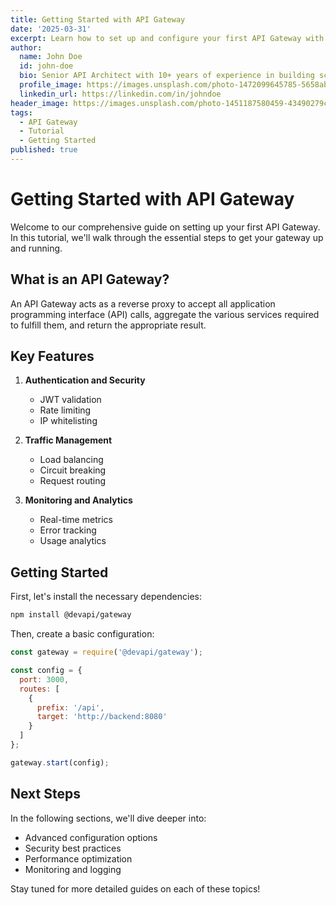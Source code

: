 ```yaml
---
title: Getting Started with API Gateway
date: '2025-03-31'
excerpt: Learn how to set up and configure your first API Gateway with our comprehensive guide.
author:
  name: John Doe
  id: john-doe
  bio: Senior API Architect with 10+ years of experience in building scalable systems.
  profile_image: https://images.unsplash.com/photo-1472099645785-5658abf4ff4e?auto=format&fit=crop&w=400&h=400&q=80
  linkedin_url: https://linkedin.com/in/johndoe
header_image: https://images.unsplash.com/photo-1451187580459-43490279c0fa?auto=format&fit=crop&w=1200&h=630&q=80
tags:
  - API Gateway
  - Tutorial
  - Getting Started
published: true
---
```


# Getting Started with API Gateway

Welcome to our comprehensive guide on setting up your first API Gateway. In this tutorial, we'll walk through the essential steps to get your gateway up and running.

## What is an API Gateway?

An API Gateway acts as a reverse proxy to accept all application programming interface (API) calls, aggregate the various services required to fulfill them, and return the appropriate result.

## Key Features

1. **Authentication and Security**
   - JWT validation
   - Rate limiting
   - IP whitelisting

2. **Traffic Management**
   - Load balancing
   - Circuit breaking
   - Request routing

3. **Monitoring and Analytics**
   - Real-time metrics
   - Error tracking
   - Usage analytics

## Getting Started

First, let's install the necessary dependencies:

```bash
npm install @devapi/gateway
```

Then, create a basic configuration:

```javascript
const gateway = require('@devapi/gateway');

const config = {
  port: 3000,
  routes: [
    {
      prefix: '/api',
      target: 'http://backend:8080'
    }
  ]
};

gateway.start(config);
```

## Next Steps

In the following sections, we'll dive deeper into:
- Advanced configuration options
- Security best practices
- Performance optimization
- Monitoring and logging

Stay tuned for more detailed guides on each of these topics!